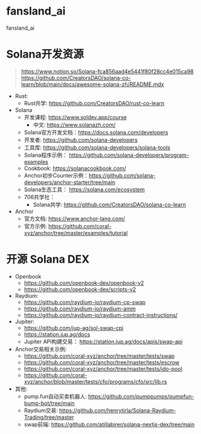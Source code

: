 # fansland_ai
fansland_ai


# Solana开发资源
> https://www.notion.so/Solana-fca856aad4e5441f80f28cc4e015ca98
> https://github.com/CreatorsDAO/solana-co-learn/blob/main/docs/awesome-solana-zh/README.mdx

- Rust:
  - Rust共学: https://github.com/CreatorsDAO/rust-co-learn
- Solana
  - 开发课程: https://www.soldev.app/course
    - 中文: https://www.solanazh.com/
  - Solana官方开发文档：https://docs.solana.com/developers
  - 开发者: https://github.com/solana-developers
  - 工具库: https://github.com/solana-developers/solana-tools
  - Solana程序示例： https://github.com/solana-developers/program-examples
  - Cookbook: https://solanacookbook.com/
  - Anchor初步Counter示例：https://github.com/solana-developers/anchor-starter/tree/main
  - Solana生态工具： https://solana.com/ecosystem
  - 706共学社：
    - Solana共学: https://github.com/CreatorsDAO/solana-co-learn
- Anchor
  - 官方文档: https://www.anchor-lang.com/
  - 官方示例: https://github.com/coral-xyz/anchor/tree/master/examples/tutorial


# 开源 Solana DEX
- Openbook
  -  https://github.com/openbook-dex/openbook-v2
  - https://github.com/openbook-dex/scripts-v2
- Raydium:
    - https://github.com/raydium-io/raydium-cp-swap
    - https://github.com/raydium-io/raydium-amm
    - https://github.com/raydium-io/raydium-contract-instructions/
- Jupiter:
  - https://github.com/jup-ag/sol-swap-cpi
  - https://station.jup.ag/docs
  - Jupiter API构建交易： https://station.jup.ag/docs/apis/swap-api
- Anchor交易相关示例:
  - https://github.com/coral-xyz/anchor/tree/master/tests/swap
  - https://github.com/coral-xyz/anchor/tree/master/tests/escrow
  - https://github.com/coral-xyz/anchor/tree/master/tests/ido-pool
  - https://github.com/coral-xyz/anchor/blob/master/tests/cfo/programs/cfo/src/lib.rs
- 其他:
  - pump.fun自动买卖机器人: https://github.com/pumppumps/pumpfun-bump-bot/tree/main
  - Raydium交易: https://github.com/henrytirla/Solana-Raydium-Trading/tree/master
  - swap前端: https://github.com/atillabirer/solana-nextjs-dex/tree/main

